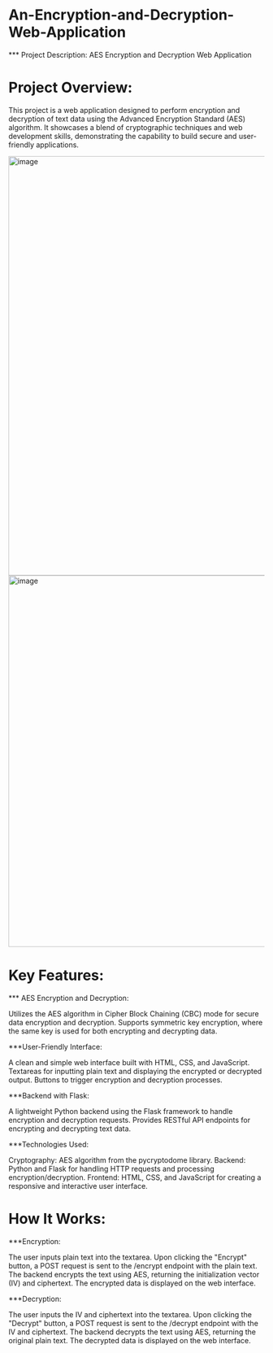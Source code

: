 # An-Encryption-and-Decryption-Web-Application

*** Project Description: AES Encryption and Decryption Web Application

# Project Overview:
This project is a web application designed to perform encryption and decryption of text data using the Advanced Encryption Standard (AES) algorithm. It showcases a blend of cryptographic techniques and web development skills, demonstrating the capability to build secure and user-friendly applications.


<img width="825" alt="image" src="https://github.com/user-attachments/assets/c3edd557-fa20-41f4-8286-ece9e9c3ac6d">
<img width="731" alt="image" src="https://github.com/user-attachments/assets/5d9372fa-7e2b-4209-97b8-ca1a857e1498">



# Key Features:

*** AES Encryption and Decryption:

Utilizes the AES algorithm in Cipher Block Chaining (CBC) mode for secure data encryption and decryption.
Supports symmetric key encryption, where the same key is used for both encrypting and decrypting data.

***User-Friendly Interface:

A clean and simple web interface built with HTML, CSS, and JavaScript.
Textareas for inputting plain text and displaying the encrypted or decrypted output.
Buttons to trigger encryption and decryption processes.

***Backend with Flask:

A lightweight Python backend using the Flask framework to handle encryption and decryption requests.
Provides RESTful API endpoints for encrypting and decrypting text data.

***Technologies Used:

Cryptography: AES algorithm from the pycryptodome library.
Backend: Python and Flask for handling HTTP requests and processing encryption/decryption.
Frontend: HTML, CSS, and JavaScript for creating a responsive and interactive user interface.


# How It Works:

***Encryption:

The user inputs plain text into the textarea.
Upon clicking the "Encrypt" button, a POST request is sent to the /encrypt endpoint with the plain text.
The backend encrypts the text using AES, returning the initialization vector (IV) and ciphertext.
The encrypted data is displayed on the web interface.

***Decryption:

The user inputs the IV and ciphertext into the textarea.
Upon clicking the "Decrypt" button, a POST request is sent to the /decrypt endpoint with the IV and ciphertext.
The backend decrypts the text using AES, returning the original plain text.
The decrypted data is displayed on the web interface.
